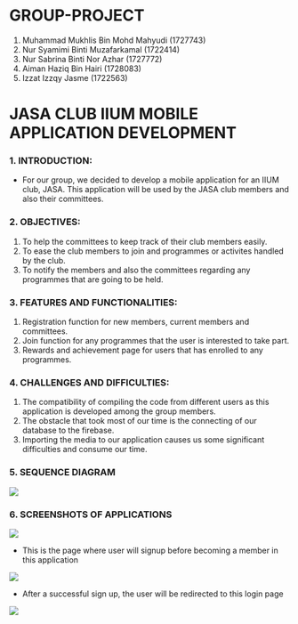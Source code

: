 # GROUP-PROJECT

1) Muhammad Mukhlis Bin Mohd Mahyudi (1727743)
2) Nur Syamimi Binti Muzafarkamal (1722414)
3) Nur Sabrina Binti Nor Azhar (1727772)
4) Aiman Haziq Bin Hairi (1728083)
5) Izzat Izzqy Jasme (1722563)

<h1><strong>JASA CLUB IIUM MOBILE APPLICATION DEVELOPMENT</h1></strong>

### 1. INTRODUCTION:
- For our group, we decided to develop a mobile application for an IIUM club, JASA. This application will be used by the JASA club members and also their committees. 

### 2. OBJECTIVES:
1) To help the committees to keep track of their club members easily.
2) To ease the club members to join and programmes or activites handled by the club.
3) To notify the members and also the committees regarding any programmes that are going to be held.

### 3. FEATURES AND FUNCTIONALITIES: 
1) Registration function for new members, current members and committees.
2) Join function for any programmes that the user is interested to take part. 
3) Rewards and achievement page for users that has enrolled to any programmes.

### 4. CHALLENGES AND DIFFICULTIES:
1) The compatibility of compiling the code from different users as this application is developed among the group members.
2) The obstacle that took most of our time is the connecting of our database to the firebase.
3) Importing the media to our application causes us some significant difficulties and consume our time.

### 5. SEQUENCE DIAGRAM
![](https://user-images.githubusercontent.com/48074839/121811111-e0e17f00-cc95-11eb-9763-15ee6b0567bf.jpeg)

### 6. SCREENSHOTS OF APPLICATIONS
![](https://user-images.githubusercontent.com/48074839/121810848-ed190c80-cc94-11eb-8590-2ece285bcf77.jpeg)
- This is the page where user will signup before becoming a member in this application

![](https://user-images.githubusercontent.com/48074839/121811345-b80db980-cc96-11eb-9890-3599247037f7.jpeg)
- After a successful sign up, the user will be redirected to this login page

![](https://user-images.githubusercontent.com/48074839/121811467-16d33300-cc97-11eb-803f-92beede7745a.jpeg)





